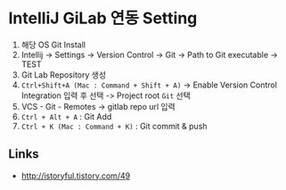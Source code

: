 # IntelliJ GiLab 연동 Setting

1. 해당 OS Git Install
2. Intellij -> Settings -> Version Control -> Git -> Path to Git executable -> TEST
3. Git Lab Repository 생성
4. `Ctrl+Shift+A (Mac : Command + Shift + A)` -> Enable Version Control Integration 입력 후 선택 -> Project root `Git` 선택
5. VCS - Git - Remotes  -> gitlab repo url 입력
6. `Ctrl + Alt + A` : Git Add
7. `Ctrl + K (Mac : Command + K)` : Git commit & push

## Links
- <http://istoryful.tistory.com/49>